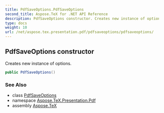 ```yaml
---
title: PdfSaveOptions.PdfSaveOptions
second_title: Aspose.TeX for .NET API Reference
description: PdfSaveOptions constructor. Creates new instance of options
type: docs
weight: 10
url: /net/aspose.tex.presentation.pdf/pdfsaveoptions/pdfsaveoptions/
---
```

## PdfSaveOptions constructor

Creates new instance of options.

```csharp
public PdfSaveOptions()
```

### See Also

* class [PdfSaveOptions](../)
* namespace [Aspose.TeX.Presentation.Pdf](../../pdfsaveoptions/)
* assembly [Aspose.TeX](../../../)


